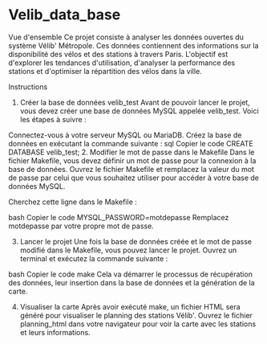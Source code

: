 # Velib_data_base

Vue d'ensemble
Ce projet consiste à analyser les données ouvertes du système Vélib' Métropole. Ces données contiennent des informations sur la disponibilité des vélos et des stations à travers Paris. L'objectif est d'explorer les tendances d'utilisation, d'analyser la performance des stations et d'optimiser la répartition des vélos dans la ville.

Instructions
1. Créer la base de données velib_test
Avant de pouvoir lancer le projet, vous devez créer une base de données MySQL appelée velib_test. Voici les étapes à suivre :

Connectez-vous à votre serveur MySQL ou MariaDB.
Créez la base de données en exécutant la commande suivante :
sql
Copier le code
CREATE DATABASE velib_test;
2. Modifier le mot de passe dans le Makefile
Dans le fichier Makefile, vous devez définir un mot de passe pour la connexion à la base de données. Ouvrez le fichier Makefile et remplacez la valeur du mot de passe par celui que vous souhaitez utiliser pour accéder à votre base de données MySQL.

Cherchez cette ligne dans le Makefile :

bash
Copier le code
MYSQL_PASSWORD=motdepasse
Remplacez motdepasse par votre propre mot de passe.

3. Lancer le projet
Une fois la base de données créée et le mot de passe modifié dans le Makefile, vous pouvez lancer le projet. Ouvrez un terminal et exécutez la commande suivante :

bash
Copier le code
make
Cela va démarrer le processus de récupération des données, leur insertion dans la base de données et la génération de la carte.

4. Visualiser la carte
Après avoir exécuté make, un fichier HTML sera généré pour visualiser le planning des stations Vélib'. Ouvrez le fichier planning_html dans votre navigateur pour voir la carte avec les stations et leurs informations.
